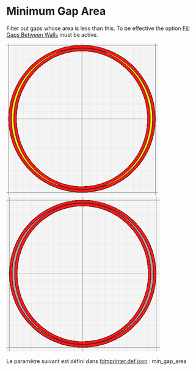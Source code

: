 # Minimum Gap Area

Filter out gaps whose area is less than this.  To be effective the option [Fill Gaps Between Walls](../shell/fill_perimeter_gap.md) must be active.

![Fill gap Active with low Minimum Gap Area](../../../articles/images-mb/min_gap_area_01.png)
![Fill gap Active with high Minimum Gap Area](../../../articles/images-mb/min_gap_area_02.png)

Le paramètre suivant est défini dans [fdmprinter.def.json](https://github.com/smartavionics/Cura/blob/mb-master/resources/definitions/fdmprinter.def.json) : min_gap_area
